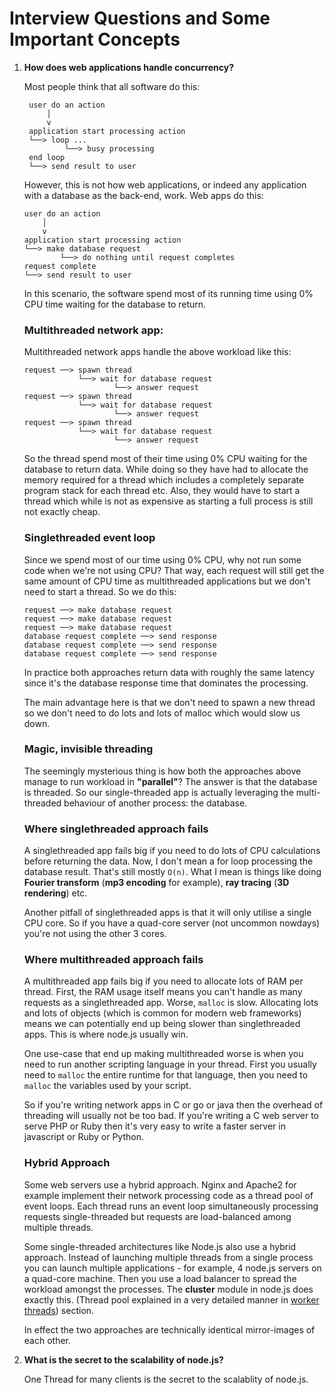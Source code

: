 # Interview Questions and Some Important Concepts

1. **How does web applications handle concurrency?**
   <br>

    Most people think that all software do this:

    ```
     user do an action
         │
         v
     application start processing action
     └──> loop ...
             └──> busy processing
     end loop
     └──> send result to user
    ```

    However, this is not how web applications, or indeed any application with a database as the back-end, work. Web apps do this:

    ```
    user do an action
        │
        v
    application start processing action
    └──> make database request
            └──> do nothing until request completes
    request complete
    └──> send result to user
    ```

    In this scenario, the software spend most of its running time using 0% CPU time waiting for the database to return.

    ### Multithreaded network app:

    Multithreaded network apps handle the above workload like this:

    ```
    request ──> spawn thread
                └──> wait for database request
                        └──> answer request
    request ──> spawn thread
                └──> wait for database request
                        └──> answer request
    request ──> spawn thread
                └──> wait for database request
                        └──> answer request
    ```

    So the thread spend most of their time using 0% CPU waiting for the database to return data. While doing so they have had to allocate the memory required for a thread which includes a completely separate program stack for each thread etc. Also, they would have to start a thread which while is not as expensive as starting a full process is still not exactly cheap.

    ### Singlethreaded event loop

    Since we spend most of our time using 0% CPU, why not run some code when we're not using CPU? That way, each request will still get the same amount of CPU time as multithreaded applications but we don't need to start a thread. So we do this:

    ```
    request ──> make database request
    request ──> make database request
    request ──> make database request
    database request complete ──> send response
    database request complete ──> send response
    database request complete ──> send response
    ```

    In practice both approaches return data with roughly the same latency since it's the database response time that dominates the processing.

    The main advantage here is that we don't need to spawn a new thread so we don't need to do lots and lots of malloc which would slow us down.

    ### Magic, invisible threading

    The seemingly mysterious thing is how both the approaches above manage to run workload in **"parallel"**? The answer is that the database is threaded. So our single-threaded app is actually leveraging the multi-threaded behaviour of another process: the database.

    ### Where singlethreaded approach fails

    A singlethreaded app fails big if you need to do lots of CPU calculations before returning the data. Now, I don't mean a for loop processing the database result. That's still mostly `O(n)`. What I mean is things like doing **Fourier transform** (**mp3 encoding** for example), **ray tracing** (**3D rendering**) etc.
    <br>

    Another pitfall of singlethreaded apps is that it will only utilise a single CPU core. So if you have a quad-core server (not uncommon nowdays) you're not using the other 3 cores.

    ### Where multithreaded approach fails

    A multithreaded app fails big if you need to allocate lots of RAM per thread. First, the RAM usage itself means you can't handle as many requests as a singlethreaded app. Worse, `malloc` is slow. Allocating lots and lots of objects (which is common for modern web frameworks) means we can potentially end up being slower than singlethreaded apps. This is where node.js usually win.
    <br>

    One use-case that end up making multithreaded worse is when you need to run another scripting language in your thread. First you usually need to `malloc` the entire runtime for that language, then you need to `malloc` the variables used by your script.
    <br>

    So if you're writing network apps in C or go or java then the overhead of threading will usually not be too bad. If you're writing a C web server to serve PHP or Ruby then it's very easy to write a faster server in javascript or Ruby or Python.

    ### Hybrid Approach

    Some web servers use a hybrid approach. Nginx and Apache2 for example implement their network processing code as a thread pool of event loops. Each thread runs an event loop simultaneously processing requests single-threaded but requests are load-balanced among multiple threads.
    <br>

    Some single-threaded architectures like Node.js also use a hybrid approach. Instead of launching multiple threads from a single process you can launch multiple applications - for example, 4 node.js servers on a quad-core machine. Then you use a load balancer to spread the workload amongst the processes. The **cluster** module in node.js does exactly this. (Thread pool explained in a very detailed manner in [worker threads](../7.%20worker%20threads/readme.md)) section.
    <br>

    In effect the two approaches are technically identical mirror-images of each other.
    <br>

2. **What is the secret to the scalability of node.js?**

    One Thread for many clients is the secret to the scalablity of node.js.
